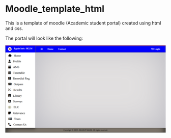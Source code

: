 # Moodle_template_html

This is a template of moodle (Academic student portal) created using html and css.

The portal will look like the following:

<img src="images/Screenshot from 2023-03-10 15-48-26.png" alt="Sample look">
